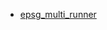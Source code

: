 ﻿*  [epsg_multi_runner](/FME/gpkg/gpkg_reproject/icke_intrasis/epsg_multi_runner/epsg_multi_runner)

